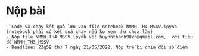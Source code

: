# Nộp bài
    - Code và chạy kết quả lưu vào file notebook NMMH_TH4_MSSV.ipynb (notebook phải có kết quả chạy nếu ko xem như chưa làm)
    - Nộp file NMMH_TH4_MSSV.ipynb về: huynhthanh98vn@gmail.com,  với tiêu đề NMMH_TH3_MSSV
    - Deadline: 23g59 thứ 7 ngày 21/05/2022. Nộp trễ bị chia đôi số điểm

